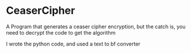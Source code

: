 # CeaserCipher
A Program that generates a ceaser cipher encryption, but the catch is, you need to decrypt the code to get the algorithm

I wrote the python code, and used a text to bf converter
